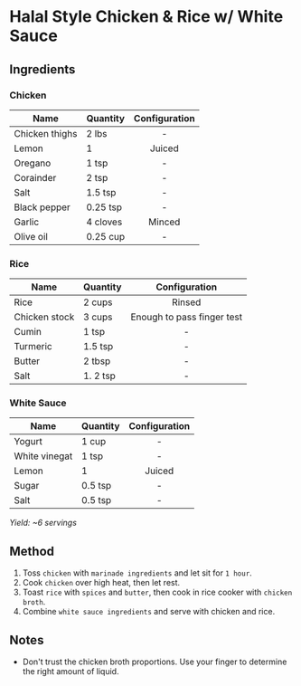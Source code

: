 # Halal Style Chicken & Rice w/ White Sauce

## Ingredients

### Chicken

| Name           | Quantity | Configuration |
| -------------- | -------- | :-----------: |
| Chicken thighs | 2 lbs    |       -       |
| Lemon          | 1        |    Juiced     |
| Oregano        | 1 tsp    |       -       |
| Corainder      | 2 tsp    |       -       |
| Salt           | 1.5 tsp  |       -       |
| Black pepper   | 0.25 tsp |       -       |
| Garlic         | 4 cloves |    Minced     |
| Olive oil      | 0.25 cup |       -       |

### Rice

| Name          | Quantity |       Configuration        |
| ------------- | -------- | :------------------------: |
| Rice          | 2 cups   |           Rinsed           |
| Chicken stock | 3 cups   | Enough to pass finger test |
| Cumin         | 1 tsp    |             -              |
| Turmeric      | 1.5 tsp  |             -              |
| Butter        | 2 tbsp   |             -              |
| Salt          | 1. 2 tsp |             -              |

### White Sauce

| Name          | Quantity | Configuration |
| ------------- | -------- | :-----------: |
| Yogurt        | 1 cup    |       -       |
| White vinegat | 1 tsp    |       -       |
| Lemon         | 1        |    Juiced     |
| Sugar         | 0.5 tsp  |       -       |
| Salt          | 0.5 tsp  |       -       |

_Yield: ~6 servings_

## Method

1. Toss `chicken` with `marinade ingredients` and let sit for `1 hour`.
1. Cook `chicken` over high heat, then let rest.
1. Toast `rice` with `spices` and `butter`, then cook in rice cooker with `chicken broth`.
1. Combine `white sauce ingredients` and serve with chicken and rice.

## Notes

- Don't trust the chicken broth proportions. Use your finger to determine the right amount of liquid.
